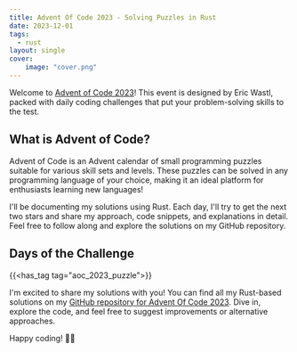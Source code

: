 ```yaml
---
title: Advent Of Code 2023 - Solving Puzzles in Rust
date: 2023-12-01
tags:
  - rust
layout: single
cover:
    image: "cover.png"
---
```


Welcome to [Advent of Code 2023](https://adventofcode.com/)! This event is designed by Eric Wastl, packed with daily coding challenges that put your problem-solving skills to the test.

## What is Advent of Code?

Advent of Code is an Advent calendar of small programming puzzles suitable for various skill sets and levels. These puzzles can be solved in any programming language of your choice, making it an ideal platform for enthusiasts learning new languages!

I'll be documenting my solutions using Rust. Each day, I'll try to get the next two stars and share my approach, code snippets, and explanations in detail. Feel free to follow along and explore the solutions on my GitHub repository.

## Days of the Challenge
{{<has_tag tag="aoc_2023_puzzle">}}

I'm excited to share my solutions with you! You can find all my Rust-based solutions on my [GitHub repository for Advent Of Code 2023](https://github.com/daviddiener/AdventOfCode2023). Dive in, explore the code, and feel free to suggest improvements or alternative approaches.

Happy coding! 🎄✨